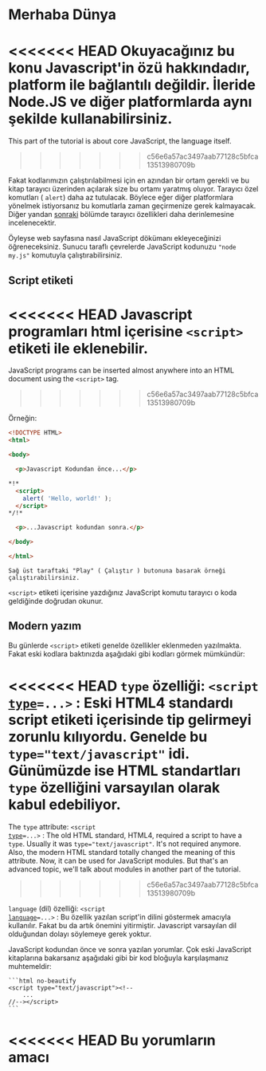 # Merhaba Dünya

<<<<<<< HEAD
Okuyacağınız bu konu Javascript'in özü hakkındadır, platform ile bağlantılı değildir. İleride Node.JS ve diğer platformlarda aynı şekilde kullanabilirsiniz.
=======
This part of the tutorial is about core JavaScript, the language itself.
>>>>>>> c56e6a57ac3497aab77128c5bfca13513980709b

Fakat kodlarımızın çalıştırılabilmesi için en azından bir ortam gerekli ve bu kitap tarayıcı üzerinden açılarak size bu ortamı yaratmış oluyor. Tarayıcı özel komutları ( `alert`) daha az tutulacak. Böylece eğer diğer platformlara yönelmek istiyorsanız bu komutlarla zaman geçirmenize gerek kalmayacak. Diğer yandan [sonraki](/ui) bölümde tarayıcı özellikleri daha derinlemesine incelenecektir.

Öyleyse web sayfasına nasıl JavaScript dökümanı ekleyeceğinizi öğreneceksiniz. Sunucu taraflı çevrelerde JavaScript kodunuzu `"node my.js"` komutuyla çalıştırabilirsiniz.


## Script etiketi

<<<<<<< HEAD
Javascript programları html içerisine `<script>` etiketi ile eklenebilir.
=======
JavaScript programs can be inserted almost anywhere into an HTML document using the `<script>` tag.
>>>>>>> c56e6a57ac3497aab77128c5bfca13513980709b

Örneğin:

```html run height=100
<!DOCTYPE HTML>
<html>

<body>

  <p>Javascript Kodundan önce...</p>

*!*
  <script>
    alert( 'Hello, world!' );
  </script>
*/!*

  <p>...Javascript kodundan sonra.</p>

</body>

</html>
```

```online
Sağ üst taraftaki "Play" ( Çalıştır ) butonuna basarak örneği çalıştırabilirsiniz.
```

`<script>` etiketi içerisine yazdığınız JavaScript komutu tarayıcı o koda geldiğinde doğrudan okunur.


## Modern yazım

Bu günlerde `<script>` etiketi genelde özellikler eklenmeden yazılmakta. Fakat eski kodlara baktınızda aşağıdaki gibi kodları görmek mümkündür:

<<<<<<< HEAD
 `type` özelliği: <code>&lt;script <u>type</u>=...&gt;</code>
 : Eski HTML4 standardı script etiketi içerisinde tip gelirmeyi zorunlu kılıyordu. Genelde bu `type="text/javascript"` idi. Günümüzde ise HTML standartları `type` özelliğini varsayılan olarak kabul edebiliyor.
=======
The `type` attribute: <code>&lt;script <u>type</u>=...&gt;</code>
: The old HTML standard, HTML4, required a script to have a `type`. Usually it was `type="text/javascript"`. It's not required anymore. Also, the modern HTML standard totally changed the meaning of this attribute. Now, it can be used for JavaScript modules. But that's an advanced topic, we'll talk about modules in another part of the tutorial.
>>>>>>> c56e6a57ac3497aab77128c5bfca13513980709b

`language` (dil) özelliği: <code>&lt;script <u>language</u>=...&gt;</code>
: Bu özellik yazılan script'in dilini göstermek amacıyla kullanılır. Fakat bu da artık önemini yitirmiştir. Javascript varsayılan dil olduğundan dolayı söylemeye gerek yoktur.

JavaScript kodundan önce ve sonra yazılan yorumlar. Çok eski JavaScript kitaplarına bakarsanız aşağıdaki gibi bir kod bloğuyla karşılaşmanız muhtemeldir:

    ```html no-beautify
    <script type="text/javascript"><!--
        ...
    //--></script>
    ```

<<<<<<< HEAD
    Bu yorumların amacı <script> etiketini anlamayan tarayıcılarda JavaScript kodunun ekrana yazılmasını engellemektir. <br>Fakat artık neredeyse tüm tarayıcılar `<script>` etiketini anladıklarından bu konuda da bir sıkıntı bulunmamaktadır. <br>Eğer böyle bir kod bloğu görürseniz kod çok eski diyebilirsiniz.
=======
    This trick isn't used in modern JavaScript. These comments hide JavaScript code from old browsers that didn't know how to process the `<script>` tag. Since browsers released in the last 15 years don't have this issue, this kind of comment can help you identify really old code.
>>>>>>> c56e6a57ac3497aab77128c5bfca13513980709b


## Dışardan yüklenen Javascript kod dosyaları

Eğer çok fazla JavaScript kodunuz varsa bunları ayrı bir sayfaya koyabilirsiniz.

Sonrasında bu dosyayı aşağıdaki gibi yol göstererek sayfanızda çalıştırılmasını sağlayabilirsiniz.

```html
<script src="/kod/yolu/ana.js"></script>
```

<<<<<<< HEAD
Buraki `/kod/yolu/ana.js` site ana dizininden itibaren kesin(absolute) yol belirtir.

Tabi göreceli(relative) yol belirtmek de mümkündür. Örneğin `src="script.js"` HTML dosyasının kayıt edildiği klasördeki `"script.js"`'yi al anlamına gelir.
=======
Here, `/path/to/script.js` is an absolute path to the script from the site root. One can also provide a relative path from the current page. For instance, `src="script.js"` would mean a file `"script.js"` in the current folder.
>>>>>>> c56e6a57ac3497aab77128c5bfca13513980709b

Tam URL vermek de mümkündür. Örneğin:

```html
<script src="https://cdnjs.cloudflare.com/ajax/libs/lodash.js/4.17.11/lodash.js"></script>
```
Birkaç kod dosyası eklemek isterseniz aşağıdaki gibi yazabilirsiniz.

```html
<script src="/js/script1.js"></script>
<script src="/js/script2.js"></script>
…
```

```smart
Kural olarak en basit JavaScript kodları doğrudan HTML içerisine yazılır. Daha karmaşık olanlar farklı dosyalarda taşınır.

Ayrı dosyalarda taşınmasının bir diğer güzel yanı tarayıcıların bu dosyaları indirip ön belleğe almasıdır.[cache] https://tr.wikipedia.org/wiki/Web_%C3%B6nbelle%C4%9Fi).

Bu olaydan sonra eğer bu kod dosyaları değişmediyse daha sonraki sayfa gösterimlerinde o dosyaları tekrar indirmeyecektir. Yani kod dosyaları sadece bir defa indirilecektir. Bu da web sayfasının veri trafiğinin daha az olmasını ve sayfanın daha hızlı gösterilmesini sağlar.
```

````warn header="Eğer `src`etiketi yazılmışsa sadece kod dosyası eklemeye yarar. Yani hem `scr` ekleyip hemde `<script>` tagları arasında kod çalıştıramazsınız.

Aşağıdaki kod bloğu çalışmayacaktır:


```html
<script *!*src*/!*="file.js">
  alert(1); // İçerik görmezden gelinecektir çünkü `src` tagı kullanılmıştır.
</script>
```

`script` tagını kullırken dışarıdan mı dosya ekleyeceksiniz ( `<script src="…">` ) yoksa dosyayı içeride mi yazacaksınız bunun kararını vermemiz gerekmektedir.

Yukarıdaki örnek iyi `<script>` etiketi içerisinde şu şekilde çalıştırılır.

```html
<script src="file.js"></script>
<script>
  alert(1);
</script>
```
````

## Özet

- `<script>` etiketi kullanarak sayfaya Javascript kodu entegre edebilirsiniz.
- `type` ve `language` özellikleri artık gerekli değildir.
- Dışarıdan bir kod eklemek için `src` özelliğini kullanabilirsiniz. Ör : `<script src="path/to/script.js"></script>`


Tarayıcı ve web sayfası etkileşimi üzerine JavaScript tarafında öğrenilecek çok şey vardır. Fakat unutmayın ki bu bölüm JavaScript diline adanmıştır. Tarayıcıyı sadece JavaScript çalıştırabilmesinden dolayı kullanacaksınız. Böylece anında kodu çalıştırabilecek ve bir yandan da kitabı okumaya devam edebileceksiniz.
